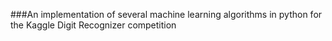 ###An implementation of several machine learning algorithms in python for the Kaggle Digit Recognizer competition
